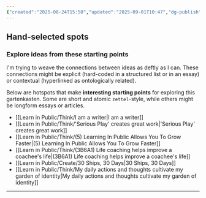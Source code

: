 ```yaml
---
{"created":"2025-08-24T15:50","updated":"2025-09-01T10:47","dg-publish":true,"noteIcon":"signpost","dg-path":"Classic Gartenkasten Paths.md","permalink":"/classic-gartenkasten-paths/","dgPassFrontmatter":true}
---
```


## Hand-selected spots 
### Explore ideas from these starting points

I'm trying to weave the connections between ideas as deftly as I can. These connections might be explicit (hard-coded in a structured list or in an essay) or contextual (hyperlinked as ontologically related). 

Below are hotspots that make **interesting starting points** for exploring this gartenkasten. Some are short and atomic `zettel`-style, while others might be longform essays or articles. 

- [[Learn in Public/Think/I am a writer\|I am a writer]]
- [[Learn in Public/Think/'Serious Play' creates great work\|'Serious Play' creates great work]]
- [[Learn in Public/Think/(5) Learning In Public Allows You To Grow Faster\|(5) Learning In Public Allows You To Grow Faster]]
- [[Learn in Public/Think/(3B6A1) Life coaching  helps improve a coachee's life\|(3B6A1) Life coaching  helps improve a coachee's life]]
- [[Learn in Public/Create/30 Ships, 30 Days\|30 Ships, 30 Days]]
- [[Learn in Public/Think/My daily actions and thoughts cultivate my garden of identity\|My daily actions and thoughts cultivate my garden of identity]]

---

